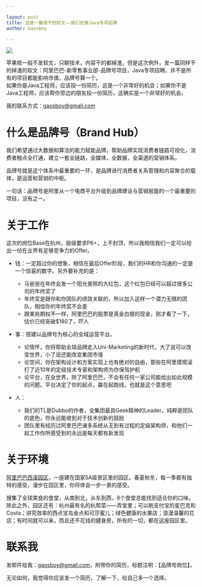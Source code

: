```yaml
---

layout: post
title: 这是一篇很干的软文——我们在做Java专项招聘
author: Gaosboy

--- 
```


![][image-1]

苹果核一般不发软文，只聊技术，内容干的都掉渣，但是这次例外，发一篇同样干的掉渣的软文：阿里巴巴-新零售事业部-品牌号项目，Java专项招聘。并不是所有的项目都能影响市值，品牌号算一个。  
如果你是Java工程师，应该投一份简历，这是一个非常好的机会；如果你不是Java工程师，应该帮你旁边的朋友投一份简历，这确实是一个非常好的机会。

我的联系方式：[gaosboy@gmail.com][1]

# 什么是品牌号（Brand Hub）
我们希望通过大数据和算法的能力赋能品牌，帮助品牌实现消费者链路可视化，消费者触点全打通，建立一套全链路，全媒体，全数据，全渠道的营销体系。

品牌号就是这个体系中最重要的一环，是品牌进行消费者关系管理和内容聚合的载体，是运营和营销的中枢。

一句话：品牌号是阿里从一个电商平台升级到品牌建设与营销层面的一个最重要的项目，没有之一。

# 关于工作
这次的岗位Base在杭州，层级要求P6+，上不封顶，所以我相信我们一定可以给出一份在业界有足够竞争力的Offer。

+ 钱：一定超过你的想象，相信在最后Offer阶段，我们的HR和你沟通的一定是一个惊喜的数字。另外要补充的是：
	+ 马爸爸在年终会发一个阳光普照的大红包，这个红包已经可以超过很多公司的年终奖了
	+ 年终奖是跟你和你团队的绩效关联的，所以加入这样一个潜力无限的团队，相信你的年终奖不会差
	+ 跟某些期权不一样，阿里巴巴的股票是真金白银的现金，刚才看了一下，估价已经突破$180了，吓人

+ 事：搭建以品牌号为核心的全域运营平台。
	+ 论情怀，你将帮助全球品牌走入Uni-Marketing的新时代，大了说可以改变世界，小了说还能改变集团市值
	+ 论空间，你在架构设计和方案实现上也有绝对的自由，那些在阿里摸爬滚打了近10年的定级技术专家和架构师为你保驾护航
	+ 论平台，在全世界，除了阿里巴巴，不会有任何一家公司能给出如此规模的问题。平台决定了你的起点，赢在起跑线，也就是这个意思吧

+ 人：
	+ 我们的TL是Dubbo的作者，全集团最具Geek精神的Leader。纯粹是团队的底色，你永远能收到对于技术创新的鼓励
	+ 团队里有经历过阿里巴巴诸多系统从无到有过程的定级架构师，和他们一起工作你所感受到的永远是每天都有新发现

# 关于环境
[阿里巴巴西溪园区][2]，一座建在国家5A级景区里的园区。春夏秋冬，每一季都有独特的感受，漫步在园区里，你将体会一步一景的感受。

搜集了全球美食的食堂，从南到北，从东到西，8个食堂总能找到适合你的口味。除此之外，园区还有：杭州最有名的杭帮菜——弄堂里；可以刷支付宝的星巴克和Costa；讲究效率的西点宝岛金点和可莎蜜儿；绿色健康的水果店；浪漫温馨的花店；有时间就可以来，而且还不花钱的健身房，所有的一切，都在这座园区里。

# 联系我
发邮件给我：[gaosboy@gmail.com][3]，附带你的简历，标题注明：【品牌号岗位】。

无论如何，我觉得你应该发一个简历，了解一下，给自己多一个选择。

[1]:	mailto:gaosboy@gmail.com
[2]:	http://pingguohe.net/joinus/work.html
[3]:	mailto:gaosboy@gmail.com

[image-1]:	https://gw.alicdn.com/tfs/TB18LidaWmgSKJjSsplXXaICpXa-957-527.jpg
